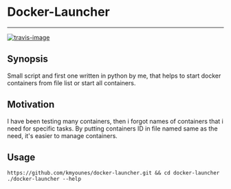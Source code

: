 # Docker-Launcher
----

[![travis-image]][travis-url]

[travis-url]: https://travis-ci.org/kmyounes/docker-launcher
[travis-image]: https://travis-ci.org/kmyounes/docker-launcher.svg?branch=master

## Synopsis

Small script and first one written in python by me, that helps to start docker containers from file list or start all containers.


## Motivation
I have been testing many containers, then i forgot names of containers that i need for specific tasks.
By putting containers ID in file named same as the need, it's easier to manage containers.

## Usage

```
https://github.com/kmyounes/docker-launcher.git && cd docker-launcher
./docker-launcher --help
```
